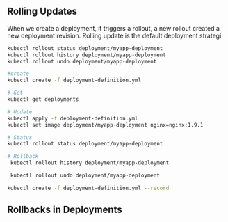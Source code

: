 ## Rolling Updates

When we create a deployment, it triggers a rollout, a new rollout created a new deployment revision.
Rolling update is the default deployment strategi


```bash
kubectl rollout status deployment/myapp-deployment
kubectl rollout history deployment/myapp-deployment
kubectl rollout undo deployment/myapp-deployment

```
```bash
#create
kubectl create -f deployment-definition.yml

# Get
kubectl get deployments

# Update
kubectl apply -f deployment-definition.yml
kubectl set image deployment/myapp-deployment nginx=nginx:1.9.1

# Status
kubectl rollout status deployment/myapp-deployment

# Rollback
 kubectl rollout history deployment/myapp-deployment

 kubectl rollout undo deployment/myapp-deployment
```

```bash
kubectl create -f deployment-definition.yml --record
```


## Rollbacks in Deployments
 
